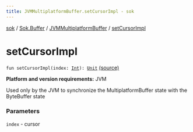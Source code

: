 ```yaml
---
title: JVMMultiplatformBuffer.setCursorImpl - sok
---
```


[sok](../../index.html) / [Sok.Buffer](../index.html) / [JVMMultiplatformBuffer](index.html) / [setCursorImpl](./set-cursor-impl.html)

# setCursorImpl

`fun setCursorImpl(index: `[`Int`](https://kotlinlang.org/api/latest/jvm/stdlib/kotlin/-int/index.html)`): `[`Unit`](https://kotlinlang.org/api/latest/jvm/stdlib/kotlin/-unit/index.html) [(source)](https://github.com/SeekDaSky/Sok/tree/master/jvm/sok-jvm/src/Sok/Buffer/JVMMultiplatformBuffer.kt#L238)

**Platform and version requirements:** JVM

Used only by the JVM to synchronize the MultiplatformBuffer state with the ByteBuffer state

### Parameters

`index` - cursor